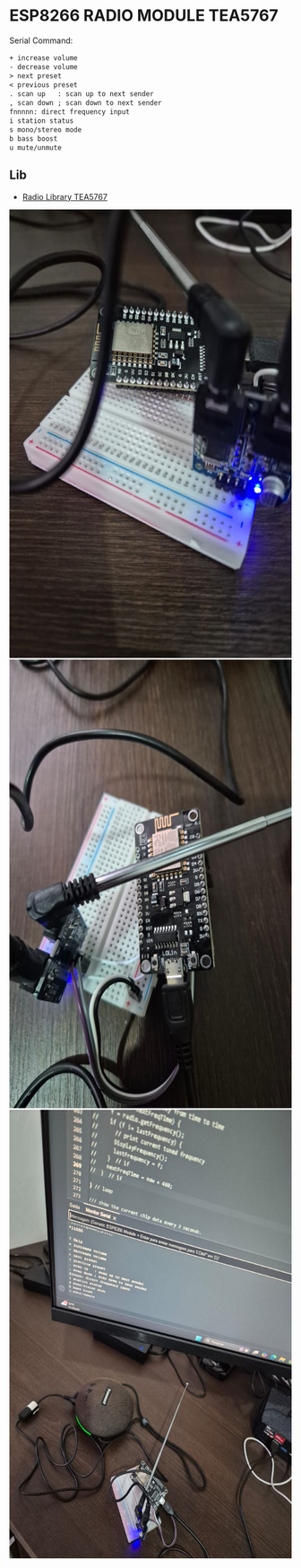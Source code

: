 
# ESP8266 RADIO MODULE TEA5767


Serial Command:
```? Help
+ increase volume
- decrease volume
> next preset
< previous preset
. scan up   : scan up to next sender
, scan down ; scan down to next sender
fnnnnn: direct frequency input
i station status
s mono/stereo mode
b bass boost
u mute/unmute
```

## Lib

 - [Radio Library TEA5767](https://github.com/mathertel/Radio/tree/master)



<img width="600" height="800" src="1.jpg">
<img width="600" height="800" src="2.jpg">
<img width="600" height="800" src="3.jpg">
